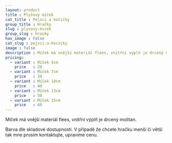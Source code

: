 ```yaml
---
layout: product
title : Plyšový míček
cat_title : Pejsci a kočičky
group_title : Hračky
slug : plysovy-micek
group_slug : hracky
has_image : False
cat_slug : pejsci-a-kocicky
image : false
description : Míček má vnější materiál flees, vnitřní výplň je drcený molitan.
pricing:
  - variant : Míček 5cm
    price   : 20
  - variant : Míček 7cm
    price   : 30
  - variant : Míček 10cm
    price   : 40
  - variant : Míček 13cm
    price   : 50
  - variant : Míček 15cm
    price   : 60
---
```


Míček má vnější materiál flees, vnitřní výplň je drcený molitan.

Barva dle skladové dostupnosti. V případě že chcete hračku menší či větší tak mne prosím kontaktujte, upravíme cenu.

